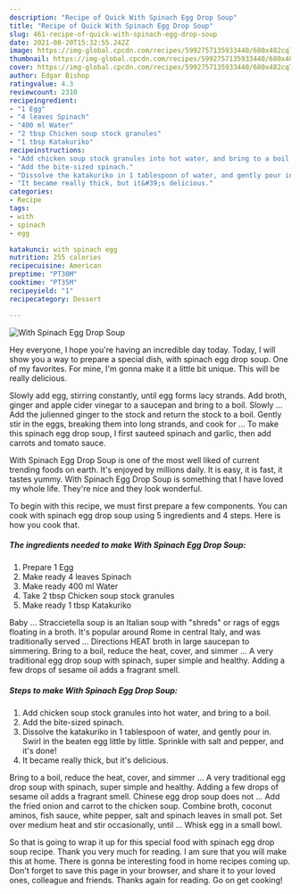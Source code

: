 ```yaml
---
description: "Recipe of Quick With Spinach Egg Drop Soup"
title: "Recipe of Quick With Spinach Egg Drop Soup"
slug: 461-recipe-of-quick-with-spinach-egg-drop-soup
date: 2021-08-20T15:32:55.242Z
image: https://img-global.cpcdn.com/recipes/5992757135933440/680x482cq70/with-spinach-egg-drop-soup-recipe-main-photo.jpg
thumbnail: https://img-global.cpcdn.com/recipes/5992757135933440/680x482cq70/with-spinach-egg-drop-soup-recipe-main-photo.jpg
cover: https://img-global.cpcdn.com/recipes/5992757135933440/680x482cq70/with-spinach-egg-drop-soup-recipe-main-photo.jpg
author: Edgar Bishop
ratingvalue: 4.3
reviewcount: 2310
recipeingredient:
- "1 Egg"
- "4 leaves Spinach"
- "400 ml Water"
- "2 tbsp Chicken soup stock granules"
- "1 tbsp Katakuriko"
recipeinstructions:
- "Add chicken soup stock granules into hot water, and bring to a boil."
- "Add the bite-sized spinach."
- "Dissolve the katakuriko in 1 tablespoon of water, and gently pour in. Swirl in the beaten egg little by little. Sprinkle with salt and pepper, and it&#39;s done!"
- "It became really thick, but it&#39;s delicious."
categories:
- Recipe
tags:
- with
- spinach
- egg

katakunci: with spinach egg 
nutrition: 255 calories
recipecuisine: American
preptime: "PT30M"
cooktime: "PT35M"
recipeyield: "1"
recipecategory: Dessert

---
```



![With Spinach Egg Drop Soup](https://img-global.cpcdn.com/recipes/5992757135933440/680x482cq70/with-spinach-egg-drop-soup-recipe-main-photo.jpg)

Hey everyone, I hope you're having an incredible day today. Today, I will show you a way to prepare a special dish, with spinach egg drop soup. One of my favorites. For mine, I'm gonna make it a little bit unique. This will be really delicious.

Slowly add egg, stirring constantly, until egg forms lacy strands. Add broth, ginger and apple cider vinegar to a saucepan and bring to a boil. Slowly … Add the julienned ginger to the stock and return the stock to a boil. Gently stir in the eggs, breaking them into long strands, and cook for … To make this spinach egg drop soup, I first sauteed spinach and garlic, then add carrots and tomato sauce.

With Spinach Egg Drop Soup is one of the most well liked of current trending foods on earth. It's enjoyed by millions daily. It is easy, it is fast, it tastes yummy. With Spinach Egg Drop Soup is something that I have loved my whole life. They're nice and they look wonderful.


To begin with this recipe, we must first prepare a few components. You can cook with spinach egg drop soup using 5 ingredients and 4 steps. Here is how you cook that.

<!--inarticleads1-->

##### The ingredients needed to make With Spinach Egg Drop Soup:

1. Prepare 1 Egg
1. Make ready 4 leaves Spinach
1. Make ready 400 ml Water
1. Take 2 tbsp Chicken soup stock granules
1. Make ready 1 tbsp Katakuriko


Baby … Straccietella soup is an Italian soup with &#34;shreds&#34; or rags of eggs floating in a broth. It&#39;s popular around Rome in central Italy, and was traditionally served … Directions HEAT broth in large saucepan to simmering. Bring to a boil, reduce the heat, cover, and simmer … A very traditional egg drop soup with spinach, super simple and healthy. Adding a few drops of sesame oil adds a fragrant smell. 

<!--inarticleads2-->

##### Steps to make With Spinach Egg Drop Soup:

1. Add chicken soup stock granules into hot water, and bring to a boil.
1. Add the bite-sized spinach.
1. Dissolve the katakuriko in 1 tablespoon of water, and gently pour in. Swirl in the beaten egg little by little. Sprinkle with salt and pepper, and it&#39;s done!
1. It became really thick, but it&#39;s delicious.


Bring to a boil, reduce the heat, cover, and simmer … A very traditional egg drop soup with spinach, super simple and healthy. Adding a few drops of sesame oil adds a fragrant smell. Chinese egg drop soup does not … Add the fried onion and carrot to the chicken soup. Combine broth, coconut aminos, fish sauce, white pepper, salt and spinach leaves in small pot. Set over medium heat and stir occasionally, until … Whisk egg in a small bowl. 

So that is going to wrap it up for this special food with spinach egg drop soup recipe. Thank you very much for reading. I am sure that you will make this at home. There is gonna be interesting food in home recipes coming up. Don't forget to save this page in your browser, and share it to your loved ones, colleague and friends. Thanks again for reading. Go on get cooking!
